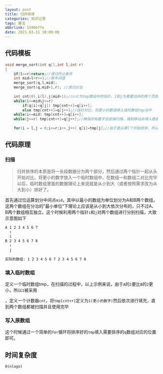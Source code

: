 ```yaml
---
layout: post
title: 归并排序
categories: 知识记录
tags: 算法
abbrlink: 1599bffe
date: 2021-03-31 10:00:00
---
```


## 代码模板

```c++
void merge_sort(int q[],int l,int r)
{
    if(l>=r)return;//递归终止条件
    int mid=l+r>>1;//取中间值
    merge_sort(q,l,mid);
    merge_sort(q,mid+1,r); //递归分治 
    
    int cnt(0),i(l),j(mid+1);//cnt为tmp数组中的指针，i和j为需要归并的两个范围指针
    while(i<=mid&j<=r)
        if(q[i]<q[j]) tmp[cnt++]=q[i++];
        else tmp[cnt++]=q[j++];//指针对比，将更小的数值移入临时数组tmp当中
    while(i<=mid) tmp[cnt++]=q[i++];
    while(j<=r) tmp[cnt++]=q[j++];//确保所有数字全部被扫描，强制移动并填入数据
     
    for(i = l,j = 0;i<=r;i++,j++) q[i]=tmp[j];//由于是从第l个开始排序，所以i=l而不是=0}
```

## 代码原理

### 扫描

> 归并排序的本质是将一长段数据分为两个部分，然后通过两个指针一起从头开始对比，将更小的数字放入一个临时数组中，在数组一和数组二对比完毕以后，临时数组里面的数据理论上来说就是从小到大（或者按照需求改为从大到小）排好了。

​    首先通过位运算划分中间点`mid`，其中以最小的数组为单位划分为A和B两个数组，这两个数组在分治的”最小单位“下理论上应该是从小到大依次分布的，只不过A、B两个数组相互独立。这个时候利用两个指针`i`和`j`对两个数组进行分别扫描，大致示意图如下

```bash
A 1 2 3 4 5 6 7
  ↑
  i
B 2 3 4 5 6 7 8
  ↑
  j
  
实际的数组: 1 2 3 4 5 6 7 2 3 4 5 6 7 8
```

### 填入临时数组

​    定义一个临时数组tmp，在扫描的过程中，以上示例来说，由于`A`的`1`要比`B`的`2`更小，所以`1`被采用

，定义一个计数器`cnt`，将`tmp[cnt++]`定义为`1(更小的数字)`然后依次进行填充，直到两个数组都被扫描并且使用完毕

### 写入原数组

这个时候通过一个简单的`for`循环将排序好的`tmp`填入需要排序的`q`数组对应的位置即可。

## 时间复杂度

`O(nlogn)`
